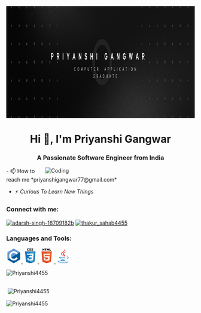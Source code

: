 <img align = "Top" alt="Coding" width="1000" height="300" src = "https://github.com/Priyanshi4455/Priyanshi4455/blob/main/priyanshi.png">
<h1 align="center">Hi 👋, I'm Priyanshi Gangwar</h1>
<h3 align="center">A Passionate Software Engineer from India</h3>

<img align = "right" alt="Coding" width="400" src = "https://media.tenor.com/Aw2-4sShkCUAAAAd/coding.gif">
<!-- <p align="left"> <img src="https://komarev.com/ghpvc/?username=adarshsingh4455&label=Profile%20views&color=0e75b6&style=flat" alt="adarshsingh4455" /> </p>
 -->
- 📫 How to reach me *priyanshigangwar77@gmail.com*

- ⚡ *Curious To Learn New Things*

<h3 align="left">Connect with me:</h3>
<p align="left">
<a href="https://linkedin.com/in/adarsh-singh4455" target="blank"><img align="center" src="https://raw.githubusercontent.com/rahuldkjain/github-profile-readme-generator/master/src/images/icons/Social/linked-in-alt.svg" alt="adarsh-singh-18709182b" height="30" width="40" /></a>
<a href="https://instagram.com/thakur_sahab4455" target="blank"><img align="center" src="https://raw.githubusercontent.com/rahuldkjain/github-profile-readme-generator/master/src/images/icons/Social/instagram.svg" alt="thakur_sahab4455" height="30" width="40" /></a>
</p>

<h3 align="left">Languages and Tools:</h3>
<p align="left"> <a href="https://www.cprogramming.com/" target="_blank" rel="noreferrer"> <img src="https://raw.githubusercontent.com/devicons/devicon/master/icons/c/c-original.svg" alt="c" width="40" height="40"/> </a> <a href="https://www.w3schools.com/css/" target="_blank" rel="noreferrer"> <img src="https://raw.githubusercontent.com/devicons/devicon/master/icons/css3/css3-original-wordmark.svg" alt="css3" width="40" height="40"/> </a> <a href="https://www.w3.org/html/" target="_blank" rel="noreferrer"> <img src="https://raw.githubusercontent.com/devicons/devicon/master/icons/html5/html5-original-wordmark.svg" alt="html5" width="40" height="40"/> </a> <a href="https://www.java.com" target="_blank" rel="noreferrer"> <img src="https://raw.githubusercontent.com/devicons/devicon/master/icons/java/java-original.svg" alt="java" width="40" height="40"/> </a> </p>

<p><img align="left" src="https://github-readme-stats.vercel.app/api/top-langs?username=Priyanshi4455&show_icons=true&locale=en&layout=compact" alt="Priyanshi4455" /></p> <br><br>

<p>&nbsp;<img align="center" src="https://github-readme-stats.vercel.app/api?username=Priyanshi4455&show_icons=true&locale=en" alt="Priyanshi4455" /></p>

<p><img align="center" src="https://github-readme-streak-stats.herokuapp.com/?user=Priyanshi4455&" alt="Priyanshi4455" /></p>
